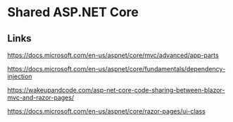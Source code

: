 # Shared ASP.NET Core

## Links

https://docs.microsoft.com/en-us/aspnet/core/mvc/advanced/app-parts

https://docs.microsoft.com/en-us/aspnet/core/fundamentals/dependency-injection

https://wakeupandcode.com/asp-net-core-code-sharing-between-blazor-mvc-and-razor-pages/

https://docs.microsoft.com/en-us/aspnet/core/razor-pages/ui-class